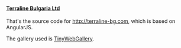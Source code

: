 #### [Terraline Bulgaria Ltd](http://terraline-bg.com)

That's the source code for http://terraline-bg.com, which is based on AngularJS. 

The gallery used is [TinyWebGallery](http://www.tinywebgallery.com/).
